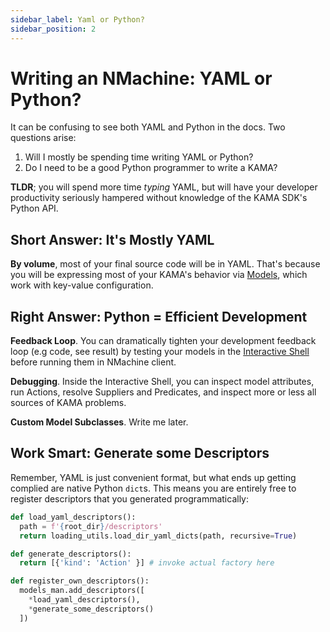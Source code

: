 ```yaml
---
sidebar_label: Yaml or Python?
sidebar_position: 2
---
```


# Writing an NMachine: YAML or Python?

It can be confusing to see both YAML and Python in the docs. Two questions arise: 
1. Will I mostly be spending time writing YAML or Python?
1. Do I need to be a good Python programmer to write a KAMA?    

**TLDR**; you will spend more time _typing_ YAML, but will have your 
developer productivity seriously hampered without knowledge of 
the KAMA SDK's Python API. 

## Short Answer: It's Mostly YAML 

**By volume**, most of your final source code will be in YAML. That's because you
will be expressing most of your KAMA's behavior via [Models](/models/models-overview), 
which work with key-value configuration. 


## Right Answer: Python = Efficient Development

**Feedback Loop**. You can dramatically tighten your development feedback loop
(e.g code, see result) by testing your models in the [Interactive Shell](/tutorials/kama-shell-tutorial) 
before running them in NMachine client. 

**Debugging**. Inside the Interactive Shell, you can inspect model attributes,
run Actions, resolve Suppliers and Predicates, and inspect more or less all sources
of KAMA problems.

**Custom Model Subclasses**. Write me later. 

## Work Smart: Generate some Descriptors 

Remember, YAML is just convenient format, but what ends up getting complied are 
native Python `dict`s. This means you are entirely free to register descriptors
that you generated programmatically: 

```python title="main.py" {9-11}
def load_yaml_descriptors():
  path = f'{root_dir}/descriptors'
  return loading_utils.load_dir_yaml_dicts(path, recursive=True)

def generate_descriptors():
  return [{'kind': 'Action' }] # invoke actual factory here

def register_own_descriptors():
  models_man.add_descriptors([
    *load_yaml_descriptors(),
    *generate_some_descriptors()
  ])
```
